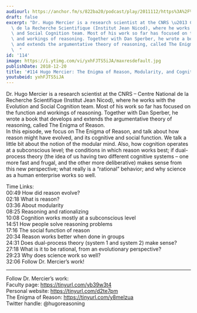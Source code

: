 ```yaml
---
audiourl: https://anchor.fm/s/822ba20/podcast/play/2011112/https%3A%2F%2Fd3ctxlq1ktw2nl.cloudfront.net%2Fproduction%2F2018-11-31%2F7735223-48000-2-edf2e90d99955.mp3
draft: false
excerpt: "Dr. Hugo Mercier is a research scientist at the CNRS \u2013 Centre National\
  \ de la Recherche Scientifique (Institut Jean Nicod), where he works with the Evolution\
  \ and Social Cognition team. Most of his work so far has focused on the function\
  \ and workings of reasoning. Together with Dan Sperber, he wrote a book that develops\
  \ and extends the argumentative theory of reasoning, called The Enigma of Reason.\
  \  "
id: '114'
image: https://i.ytimg.com/vi/yxhFJTS5iJA/maxresdefault.jpg
publishDate: 2018-12-20
title: '#114 Hugo Mercier: The Enigma of Reason, Modularity, and Cognition'
youtubeid: yxhFJTS5iJA
---
```

<div class="timelinks">

Dr. Hugo Mercier is a research scientist at the CNRS – Centre National de la Recherche Scientifique (Institut Jean Nicod), where he works with the Evolution and Social Cognition team. Most of his work so far has focused on the function and workings of reasoning. Together with Dan Sperber, he wrote a book that develops and extends the argumentative theory of reasoning, called The Enigma of Reason.  
In this episode, we focus on The Enigma of Reason, and talk about how reason might have evolved, and its cognitive and social function. We talk a little bit about the notion of the modular mind. Also, how cognition operates at a subconscious level; the conditions in which reason works best; if dual-process theory (the idea of us having two different cognitive systems – one more fast and frugal, and the other more deliberative) makes sense from this new perspective; what really is a “rational” behavior; and why science as a human enterprise works so well.

Time Links:  
<time>00:49</time> How did reason evolve?  
<time>02:18</time> What is reason?                   
<time>03:36</time> About modularity                
<time>08:25</time> Reasoning and rationalizing             
<time>10:08</time> Cognition works mostly at a subconscious level             
<time>14:51</time> How people solve reasoning problems      
<time>17:16</time> The social function of reason  
<time>20:34</time> Reason works better when done in groups    
<time>24:31</time> Does dual-process theory (system 1 and system 2) make sense?    
<time>27:18</time> What is it to be rational, from an evolutionary perspective?      
<time>29:23</time> Why does science work so well?  
<time>32:06</time> Follow Dr. Mercier’s work!    

---

Follow Dr. Mercier’s work:  
Faculty page: https://tinyurl.com/yb39w3t4  
Personal website: https://tinyurl.com/d2te7pm  
The Enigma of Reason: https://tinyurl.com/y8melzua  
Twitter handle: @hugoreasoning 
</div>

